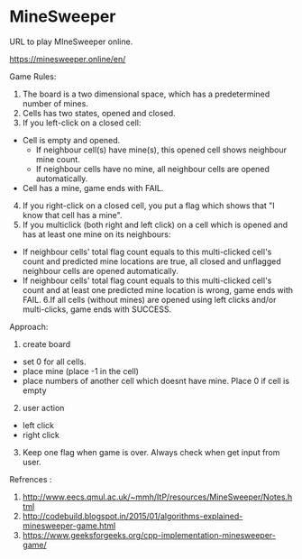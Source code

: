# MineSweeper

URL to play MIneSweeper online.

https://minesweeper.online/en/

Game Rules:

1. The board is a two dimensional space, which has a predetermined number of mines.
2. Cells has two states, opened and closed.
3. If you left-click on a closed cell: 
* Cell is empty and opened.
  * If neighbour cell(s) have mine(s), this opened cell shows neighbour mine count.
  * If neighbour cells have no mine, all neighbour cells are opened automatically.
* Cell has a mine, game ends with FAIL.
4. If you right-click on a closed cell, you put a flag which shows that "I know that cell has a mine".
5. If you multiclick (both right and left click) on a cell which is opened and has at least one mine on its neighbours:
  * If neighbour cells' total flag count equals to this multi-clicked cell's count and predicted mine locations are true,         all closed and unflagged neighbour cells are opened automatically.
  * If neighbour cells' total flag count equals to this multi-clicked cell's count and at least one predicted mine location       is wrong, game ends with FAIL.
6.If all cells (without mines) are opened using left clicks and/or multi-clicks, game ends with SUCCESS.

Approach:
1.  create board
  *  set 0 for all cells.
  *  place mine (place -1 in the cell)
  *  place numbers of another cell which doesnt have mine. Place 0 if cell is empty
2. user action
  * left click
  * right click
3. Keep one flag when game is over. Always check when get input from user.

Refrences :
1. http://www.eecs.qmul.ac.uk/~mmh/ItP/resources/MineSweeper/Notes.html
2. http://codebuild.blogspot.in/2015/01/algorithms-explained-minesweeper-game.html
3. https://www.geeksforgeeks.org/cpp-implementation-minesweeper-game/
